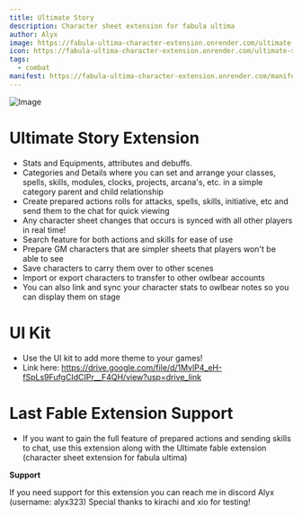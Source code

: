 ```yaml
---
title: Ultimate Story
description: Character sheet extension for fabula ultima
author: Alyx
image: https://fabula-ultima-character-extension.onrender.com/ultimate-story-image.jpg
icon: https://fabula-ultima-character-extension.onrender.com/ultimate-story-icon.png
tags:
  - combat
manifest: https://fabula-ultima-character-extension.onrender.com/manifest.json
---
```


![Image](https://media.discordapp.net/attachments/1209736150814695434/1282238591132635146/image.png?ex=66dea13e&is=66dd4fbe&hm=3ae1f3516a14628e91698ea0341abf5f550ed7674cbd5b5cc1646184e1e583cd&=&format=webp&quality=lossless&width=1269&height=919)

# Ultimate Story Extension

- Stats and Equipments, attributes and debuffs.
- Categories and Details where you can set and arrange your classes, spells, skills, modules, clocks, projects, arcana's, etc. in a simple category parent and child relationship
- Create prepared actions rolls for attacks, spells, skills, initiative, etc and send them to the chat for quick viewing
- Any character sheet changes that occurs is synced with all other players in real time!
- Search feature for both actions and skills for ease of use
- Prepare GM characters that are simpler sheets that players won't be able to see
- Save characters to carry them over to other scenes
- Import or export characters to transfer to other owlbear accounts
- You can also link and sync your character stats to owlbear notes so you can display them on stage

# UI Kit

- Use the UI kit to add more theme to your games!
- Link here: https://drive.google.com/file/d/1MylP4_eH-fSpLs9FufgCIdCIPr__F4QH/view?usp=drive_link

# Last Fable Extension Support

- If you want to gain the full feature of prepared actions and sending skills to chat, use this extension along with the Ultimate fable extension (character sheet extension for fabula ultima)

**Support**

If you need support for this extension you can reach me in discord Alyx (username: alyx323) Special thanks to kirachi and xio for testing!
